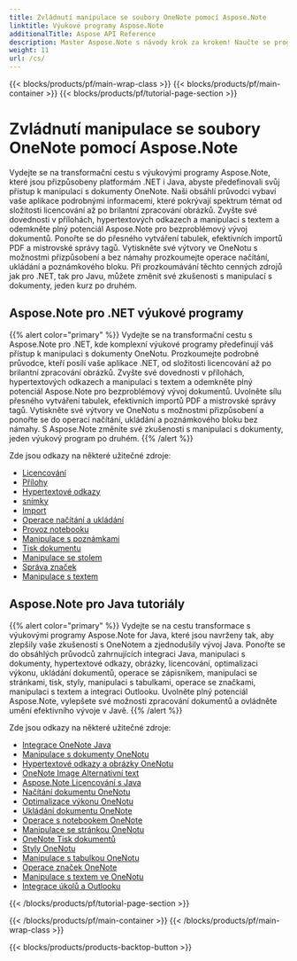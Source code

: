 ```yaml
---
title: Zvládnutí manipulace se soubory OneNote pomocí Aspose.Note
linktitle: Výukové programy Aspose.Note
additionalTitle: Aspose API Reference
description: Master Aspose.Note s návody krok za krokem! Naučte se programově manipulovat se soubory OneNotu pro efektivní zpracování dokumentů.
weight: 11
url: /cs/
---
```


{{< blocks/products/pf/main-wrap-class >}}
{{< blocks/products/pf/main-container >}}
{{< blocks/products/pf/tutorial-page-section >}}

# Zvládnutí manipulace se soubory OneNote pomocí Aspose.Note


Vydejte se na transformační cestu s výukovými programy Aspose.Note, které jsou přizpůsobeny platformám .NET i Java, abyste předefinovali svůj přístup k manipulaci s dokumenty OneNote. Naši obsáhlí průvodci vybaví vaše aplikace podrobnými informacemi, které pokrývají spektrum témat od složitosti licencování až po brilantní zpracování obrázků. Zvyšte své dovednosti v přílohách, hypertextových odkazech a manipulaci s textem a odemkněte plný potenciál Aspose.Note pro bezproblémový vývoj dokumentů. Ponořte se do přesného vytváření tabulek, efektivních importů PDF a mistrovské správy tagů. Vytiskněte své výtvory ve OneNotu s možnostmi přizpůsobení a bez námahy prozkoumejte operace načítání, ukládání a poznámkového bloku. Při prozkoumávání těchto cenných zdrojů jak pro .NET, tak pro Javu, můžete změnit své zkušenosti s manipulací s dokumenty, jeden kurz po druhém.

## Aspose.Note pro .NET výukové programy
{{% alert color="primary" %}}
Vydejte se na transformační cestu s Aspose.Note pro .NET, kde komplexní výukové programy předefinují váš přístup k manipulaci s dokumenty OneNotu. Prozkoumejte podrobné průvodce, kteří posílí vaše aplikace .NET, od složitosti licencování až po brilantní zpracování obrázků. Zvyšte své dovednosti v přílohách, hypertextových odkazech a manipulaci s textem a odemkněte plný potenciál Aspose.Note pro bezproblémový vývoj dokumentů. Uvolněte sílu přesného vytváření tabulek, efektivních importů PDF a mistrovské správy tagů. Vytiskněte své výtvory ve OneNotu s možnostmi přizpůsobení a ponořte se do operací načítání, ukládání a poznámkového bloku bez námahy. S Aspose.Note změníte své zkušenosti s manipulací s dokumenty, jeden výukový program po druhém.
{{% /alert %}}

Zde jsou odkazy na některé užitečné zdroje:
 
- [Licencování](./net/licensing/)
- [Přílohy](./net/attachments/)
- [Hypertextové odkazy](./net/hyperlinks/)
- [snímky](./net/images/)
- [Import](./net/import/)
- [Operace načítání a ukládání](./net/loading-and-saving-operations/)
- [Provoz notebooku](./net/notebook-operations/)
- [Manipulace s poznámkami](./net/note-manipulation/)
- [Tisk dokumentu](./net/printing-document/)
- [Manipulace se stolem](./net/table-manipulation/)
- [Správa značek](./net/tag-management/)
- [Manipulace s textem](./net/text-manipulation/)

## Aspose.Note pro Java tutoriály
{{% alert color="primary" %}}
Vydejte se na cestu transformace s výukovými programy Aspose.Note for Java, které jsou navrženy tak, aby zlepšily vaše zkušenosti s OneNotem a zjednodušily vývoj Java. Ponořte se do obsáhlých průvodců zahrnujících integraci Java, manipulaci s dokumenty, hypertextové odkazy, obrázky, licencování, optimalizaci výkonu, ukládání dokumentů, operace se zápisníkem, manipulaci se stránkami, tisk, styly, manipulaci s tabulkami, operace se značkami, manipulaci s textem a integraci Outlooku. Uvolněte plný potenciál Aspose.Note, vylepšete své možnosti zpracování dokumentů a ovládněte umění efektivního vývoje v Javě. 
{{% /alert %}}

Zde jsou odkazy na některé užitečné zdroje:
 
- [Integrace OneNote Java](./java/onenote-java-integration/)
- [Manipulace s dokumenty OneNotu](./java/onenote-document-manipulation/)
- [Hypertextové odkazy a obrázky OneNotu](./java/onenote-hyperlinks-images/)
- [OneNote Image Alternativní text](./java/onenote-image-alternative-text/)
- [Aspose.Note Licencování s Java](./java/licensing-java/)
- [Načítání dokumentu OneNotu](./java/onenote-document-loading/)
- [Optimalizace výkonu OneNotu](./java/onenote-performance-optimization/)
- [Ukládání dokumentu OneNote](./java/onenote-document-saving/)
- [Operace s notebookem OneNote](./java/onenote-notebook-operations/)
- [Manipulace se stránkou OneNotu](./java/onenote-page-manipulation/)
- [OneNote Tisk dokumentů](./java/onenote-printing-documents/)
- [Styly OneNotu](./java/onenote-styles/)
- [Manipulace s tabulkou OneNotu](./java/onenote-table-manipulation/)
- [Operace značek OneNote](./java/onenote-tag-operations/)
- [Manipulace s textem ve OneNotu](./java/onenote-text-manipulation/)
- [Integrace úkolů a Outlooku](./java/task-and-outlook-integration/)

{{< /blocks/products/pf/tutorial-page-section >}}

{{< /blocks/products/pf/main-container >}}
{{< /blocks/products/pf/main-wrap-class >}}

{{< blocks/products/products-backtop-button >}}
